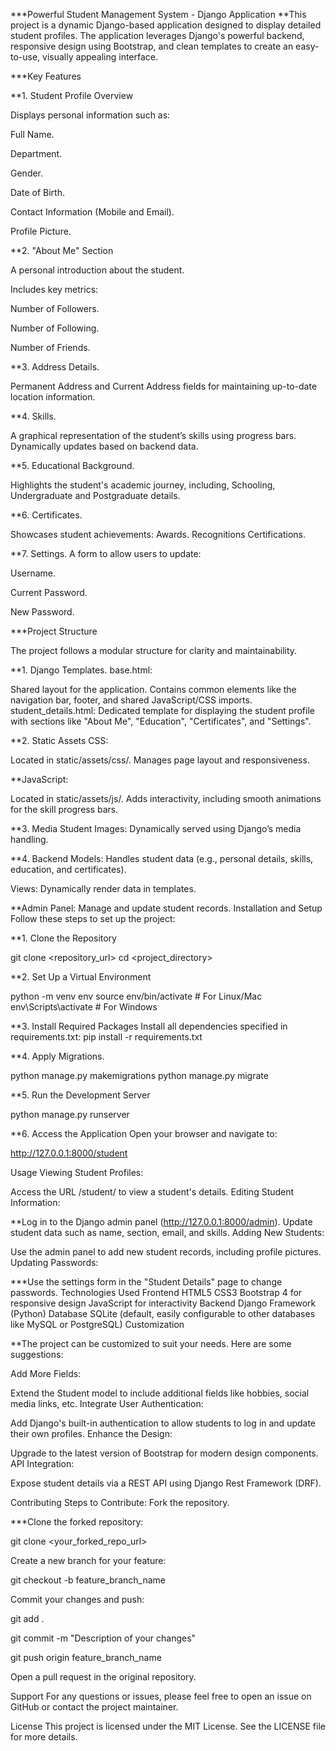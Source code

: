 ***Powerful Student Management System - Django Application
**This project is a dynamic Django-based application designed to display detailed student profiles. The application leverages Django's powerful backend, responsive design using Bootstrap, and clean templates to create an easy-to-use, visually appealing interface.

***Key Features

**1. Student Profile Overview

Displays personal information such as:

Full Name.

Department.

Gender.

Date of Birth.

Contact Information (Mobile and Email).

Profile Picture.

**2. "About Me" Section

A personal introduction about the student.

Includes key metrics:

Number of Followers.

Number of Following.

Number of Friends.

**3. Address Details.

Permanent Address and Current Address fields for maintaining up-to-date location information.

**4. Skills.

A graphical representation of the student’s skills using progress bars.
Dynamically updates based on backend data.

**5. Educational Background.

Highlights the student's academic journey, including, Schooling, Undergraduate and Postgraduate details.

**6. Certificates.

Showcases student achievements:
Awards.
Recognitions
Certifications.

**7. Settings.
A form to allow users to update:

Username.

Current Password.

New Password.

***Project Structure

The project follows a modular structure for clarity and maintainability.

**1. Django Templates.
base.html:

Shared layout for the application.
Contains common elements like the navigation bar, footer, and shared JavaScript/CSS imports.
student_details.html:
Dedicated template for displaying the student profile with sections like "About Me", "Education", "Certificates", and "Settings".

**2. Static Assets
CSS:

Located in static/assets/css/.
Manages page layout and responsiveness.

**JavaScript:

Located in static/assets/js/.
Adds interactivity, including smooth animations for the skill progress bars.

**3. Media
Student Images:
Dynamically served using Django’s media handling.

**4. Backend
Models:
Handles student data (e.g., personal details, skills, education, and certificates).

Views:
Dynamically render data in templates.

**Admin Panel:
Manage and update student records.
Installation and Setup
Follow these steps to set up the project:

**1. Clone the Repository

git clone <repository_url>
cd <project_directory>

**2. Set Up a Virtual Environment

python -m venv env
source env/bin/activate  # For Linux/Mac
env\Scripts\activate     # For Windows

**3. Install Required Packages
Install all dependencies specified in requirements.txt:
pip install -r requirements.txt

**4. Apply Migrations.

python manage.py makemigrations
python manage.py migrate

**5. Run the Development Server

python manage.py runserver

**6. Access the Application
Open your browser and navigate to:

http://127.0.0.1:8000/student

Usage
Viewing Student Profiles:

Access the URL /student/ to view a student's details.
Editing Student Information:

**Log in to the Django admin panel (http://127.0.0.1:8000/admin).
Update student data such as name, section, email, and skills.
Adding New Students:

Use the admin panel to add new student records, including profile pictures.
Updating Passwords:

***Use the settings form in the "Student Details" page to change passwords.
Technologies Used
Frontend
HTML5
CSS3
Bootstrap 4 for responsive design
JavaScript for interactivity
Backend
Django Framework (Python)
Database
SQLite (default, easily configurable to other databases like MySQL or PostgreSQL)
Customization

**The project can be customized to suit your needs. Here are some suggestions:

Add More Fields:

Extend the Student model to include additional fields like hobbies, social media links, etc.
Integrate User Authentication:

Add Django's built-in authentication to allow students to log in and update their own profiles.
Enhance the Design:

Upgrade to the latest version of Bootstrap for modern design components.
API Integration:

Expose student details via a REST API using Django Rest Framework (DRF).

Contributing
Steps to Contribute:
Fork the repository.


***Clone the forked repository:

git clone <your_forked_repo_url>

Create a new branch for your feature:

git checkout -b feature_branch_name

Commit your changes and push:

git add .

git commit -m "Description of your changes"

git push origin feature_branch_name

Open a pull request in the original repository.

Support
For any questions or issues, please feel free to open an issue on GitHub or contact the project maintainer.

License
This project is licensed under the MIT License. See the LICENSE file for more details.
